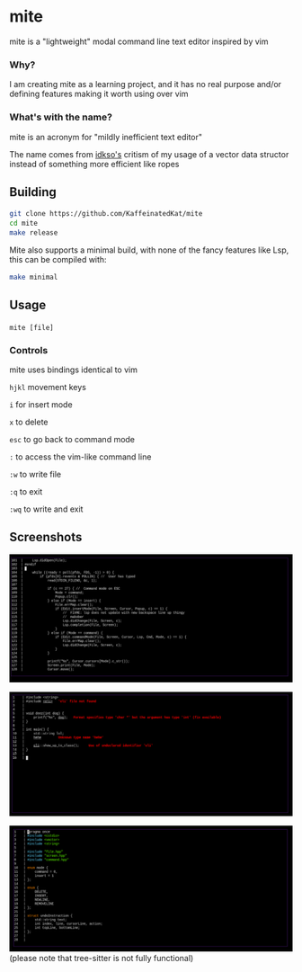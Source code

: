 # mite 
mite is a "lightweight" modal command line text editor inspired by vim

### Why?
I am creating mite as a learning project, and it has no real purpose and/or defining features making it worth using over vim

### What's with the name?
mite is an acronym for "mildly inefficient text editor"

The name comes from [idkso's](https://github.com/idkso) critism of my usage of a vector data structor instead of something more efficient like ropes


## Building
```bash
git clone https://github.com/KaffeinatedKat/mite
cd mite
make release
```

Mite also supports a minimal build, with none of the fancy features like Lsp, this can be compiled with:
```bash
make minimal
```


## Usage
`mite [file]`

### Controls 
mite uses bindings identical to vim

`hjkl` movement keys

`i` for insert mode

`x` to delete

`esc` to go back to command mode

`:` to access the vim-like command line

`:w` to write file

`:q` to exit

`:wq` to write and exit

## Screenshots

![Screenshot](images/mite_file.png)

![Screenshot](images/mite_lsp.png)

![Screenshot](images/mite_tree_sitter.png)
(please note that tree-sitter is not fully functional)
